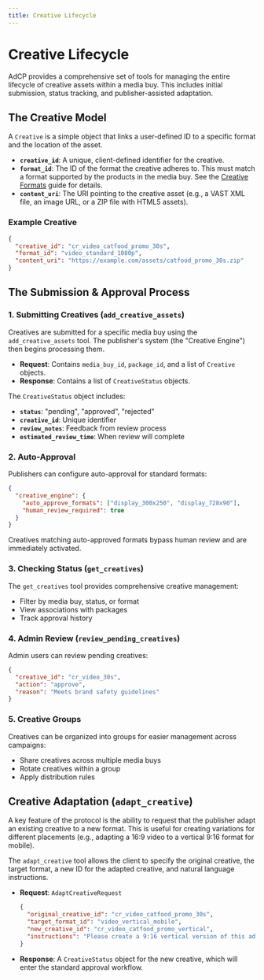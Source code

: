 ```yaml
---
title: Creative Lifecycle
---
```


# Creative Lifecycle

AdCP provides a comprehensive set of tools for managing the entire lifecycle of creative assets within a media buy. This includes initial submission, status tracking, and publisher-assisted adaptation.

## The Creative Model

A `Creative` is a simple object that links a user-defined ID to a specific format and the location of the asset.

- **`creative_id`**: A unique, client-defined identifier for the creative.
- **`format_id`**: The ID of the format the creative adheres to. This must match a format supported by the products in the media buy. See the [Creative Formats](creative-formats.md) guide for details.
- **`content_uri`**: The URI pointing to the creative asset (e.g., a VAST XML file, an image URL, or a ZIP file with HTML5 assets).

### Example Creative
```json
{
  "creative_id": "cr_video_catfood_promo_30s",
  "format_id": "video_standard_1080p",
  "content_uri": "https://example.com/assets/catfood_promo_30s.zip"
}
```

## The Submission & Approval Process

### 1. Submitting Creatives (`add_creative_assets`)
Creatives are submitted for a specific media buy using the `add_creative_assets` tool. The publisher's system (the "Creative Engine") then begins processing them.

- **Request**: Contains `media_buy_id`, `package_id`, and a list of `Creative` objects.
- **Response**: Contains a list of `CreativeStatus` objects.

The `CreativeStatus` object includes:
- **`status`**: "pending", "approved", "rejected"
- **`creative_id`**: Unique identifier
- **`review_notes`**: Feedback from review process
- **`estimated_review_time`**: When review will complete

### 2. Auto-Approval

Publishers can configure auto-approval for standard formats:

```json
{
  "creative_engine": {
    "auto_approve_formats": ["display_300x250", "display_728x90"],
    "human_review_required": true
  }
}
```

Creatives matching auto-approved formats bypass human review and are immediately activated.

### 3. Checking Status (`get_creatives`)
The `get_creatives` tool provides comprehensive creative management:

- Filter by media buy, status, or format
- View associations with packages
- Track approval history

### 4. Admin Review (`review_pending_creatives`)

Admin users can review pending creatives:

```json
{
  "creative_id": "cr_video_30s",
  "action": "approve",
  "reason": "Meets brand safety guidelines"
}
```

### 5. Creative Groups

Creatives can be organized into groups for easier management across campaigns:
- Share creatives across multiple media buys
- Rotate creatives within a group
- Apply distribution rules

## Creative Adaptation (`adapt_creative`)

A key feature of the protocol is the ability to request that the publisher adapt an existing creative to a new format. This is useful for creating variations for different placements (e.g., adapting a 16:9 video to a vertical 9:16 format for mobile).

The `adapt_creative` tool allows the client to specify the original creative, the target format, a new ID for the adapted creative, and natural language instructions.

- **Request**: `AdaptCreativeRequest`
  ```json
  {
    "original_creative_id": "cr_video_catfood_promo_30s",
    "target_format_id": "video_vertical_mobile",
    "new_creative_id": "cr_video_catfood_promo_vertical",
    "instructions": "Please create a 9:16 vertical version of this ad. Focus on the cat in the first 3 seconds."
  }
  ```
- **Response**: A `CreativeStatus` object for the new creative, which will enter the standard approval workflow.
